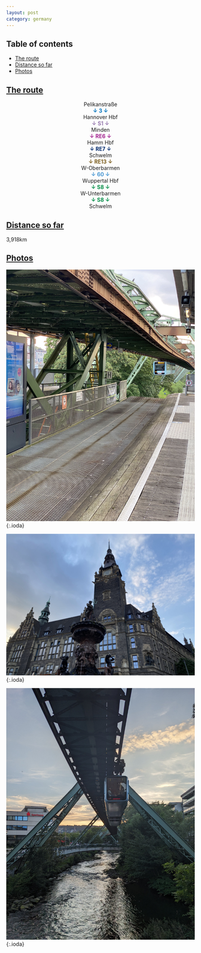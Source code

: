 ```yaml
---
layout: post
category: germany
---
```



## Table of contents
- [The route](#the-route)
- [Distance so far](#distance-so-far)
- [Photos](#photos)


## [The route](#the-route)

<center> Pelikanstraße </center>

<center> <span style="color:#0072bc "> <b> ↓ 3 ↓ </b> </span> </center>

<center> Hannover Hbf </center>

<center> <span style="color:#987baf "> <b> ↓ S1 ↓ </b> </span> </center>

<center> Minden </center>

<center> <span style="color:#a2238e "> <b> ↓ RE6 ↓ </b> </span> </center>

<center> Hamm Hbf </center>

<center> <span style="color:#052d6f "> <b> ↓ RE7 ↓ </b> </span> </center>

<center> Schwelm </center>

<center> <span style="color:#7b5d1d "> <b> ↓ RE13 ↓ </b> </span> </center>

<center> W-Oberbarmen </center>

<center> <span style="color:#4896d2 "> <b> ↓ 60 ↓ </b> </span> </center>

<center> Wuppertal Hbf </center>

<center> <span style="color:#008c46 "> <b> ↓ S8 ↓ </b> </span> </center>

<center> W-Unterbarmen </center>

<center> <span style="color:#008c46 "> <b> ↓ S8 ↓ </b> </span> </center>

<center> Schwelm </center>


## [Distance so far](#distance-so-far)

3,918km

## [Photos](#photos)

![theme logo](pictures/401-min.JPG){:.ioda}

![theme logo](pictures/402-min.JPG){:.ioda}

![theme logo](pictures/403-min.JPG){:.ioda}











